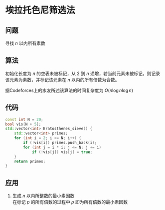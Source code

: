 # 埃拉托色尼筛选法

## 问题
寻找 $n$ 以内所有素数


## 算法
初始化长度为 $n$ 的空表未被标记，从 $2$ 到 $n$ 递增，若当前元素未被标记，则记录该元素为素数，并标记该元素在 $n$ 以内的所有倍数为合数。

据Codeforces上的水友所述该算法的时间复杂度为 $O(n\log n \log n)$


## 代码
```cpp
const int N = 20;
bool vis[N + 5];
std::vector<int> Eratosthenes_sieve() {
    std::vector<int> primes;
    for (int i = 2; i <= N; i++) {
        if (!vis[i]) primes.push_back(i);
        for (int j = i * i; j <= N; j += i)
            if (!vis[j]) vis[j] = true;
    }
    return primes;
}
```


## 应用
1. 生成 $n$ 以内所整数的最小素因数  
在标记 $p$ 的所有倍数的过程中 $p$ 即为所有倍数的最小素因数
